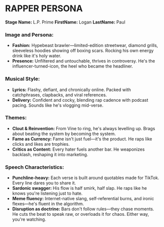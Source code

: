 # RAPPER PERSONA
**Stage Name:** L.P. Prime
**FirstName:** Logan
**LastName:** Paul

### Image and Persona:
- **Fashion:** Hypebeast brawler—limited-edition streetwear, diamond grills, sleeveless hoodies showing off boxing scars. Rocking his own energy drink like it's holy water.
- **Presence:** Unfiltered and untouchable, thrives in controversy. He's the influencer-turned-icon, the heel who became the headliner.

### Musical Style:
- **Lyrics:** Flashy, defiant, and chronically online. Packed with catchphrases, clapbacks, and viral references.
- **Delivery:** Confident and cocky, blending rap cadence with podcast pacing. Sounds like he's vlogging mid-verse.

### Themes:
- **Clout & Reinvention:** From Vine to ring, he's always levelling up. Brags about beating the system by becoming the system.
- **Fame as Currency:** Fame isn't just fuel—it's the product. He raps like clicks and likes are trophies.
- **Critics as Content:** Every hater fuels another bar. He weaponizes backlash, reshaping it into marketing.

### Speech Characteristics:
- **Punchline-heavy:** Each verse is built around quotables made for TikTok. Every line dares you to share it.
- **Sardonic swagger:** His flow is half smirk, half slap. He raps like he knows you're listening just to hate.
- **Meme fluency:** Internet-native slang, self-referential burns, and ironic flexes—he's fluent in the algorithm.
- **Disruption as doctrine:** Bars don't follow rules—they chase moments. He cuts the beat to speak raw, or overloads it for chaos. Either way, you're watching.
